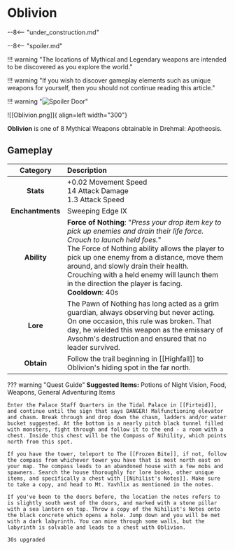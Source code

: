 # Oblivion

--8<-- "under_construction.md"

--8<-- "spoiler.md"

!!! warning "The locations of Mythical and Legendary weapons are intended to be discovered as you explore the world."

!!! warning "If you wish to discover gameplay elements such as unique weapons for yourself, then you should not continue reading this article."

!!! warning "![Spoiler Door](/assets/img/spoiler_door.png)"

![[Oblivion.png]]{ align=left width="300"}

**Oblivion** is one of 8 Mythical Weapons obtainable in Drehmal: Apotheosis.

## Gameplay

| Category | Description                 |
|:--------------------------------:|:-----------------------------------------------------------------------------------------------------------------------------------------------------------------------------|
| **Stats**                        | +0.02 Movement Speed <br> 14 Attack Damage <br> 1.3 Attack Speed                                           |
| **Enchantments**                 | Sweeping Edge IX                   |
| **Ability**                      | **Force of Nothing**: "*Press your drop item key to pick up enemies and drain their life force. Crouch to launch held foes.*" <br> The Force of Nothing ability allows the player to pick up one enemy from a distance, move them around, and slowly drain their health. Crouching with a held enemy will launch them in the direction the player is facing. <br> **Cooldown**: 40s |
| **Lore**                         | The Pawn of Nothing has long acted as a grim guardian, always observing but never acting. On one occasion, this rule was broken. That day, he wielded this weapon as the emissary of Avsohm's destruction and ensured that no leader survived.    |
| **Obtain**                       | Follow the trail beginning in [[Highfall]] to Oblivion's hiding spot in the far north. |

??? warning "Quest Guide"
    **Suggested Items:** Potions of Night Vision, Food, Weapons, General Adventuring Items

    Enter the Palace Staff Quarters in the Tidal Palace in [[Firteid]], and continue until the sign that says DANGER! Malfunctioning elevator and chasm. Break through and drop down the chasm, ladders and/or water bucket suggested. At the bottom is a nearly pitch black tunnel filled with monsters, fight through and follow it to the end - a room with a chest. Inside this chest will be the Compass of Nihility, which points north from this spot.

    If you have the tower, teleport to The [[Frozen Bite]], if not, follow the compass from whichever tower you have that is most north east on your map. The compass leads to an abandoned house with a few mobs and spawners. Search the house thoroughly for lore books, other unique items, and specifically a chest with [[Nihilist's Notes]]. Make sure to take a copy, and head to Mt. Yavhlix as mentioned in the notes.

    If you've been to the doors before, the location the notes refers to is slightly south west of the doors, and marked with a stone pillar with a sea lantern on top. Throw a copy of the Nihilist's Notes onto the black concrete which opens a hole. Jump down and you will be met with a dark labyrinth. You can mine through some walls, but the labyrinth is solvable and leads to a chest with Oblivion.

    30s upgraded